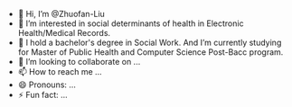 - 👋 Hi, I’m @Zhuofan-Liu
- 👀 I’m interested in social determinants of health in Electronic Health/Medical Records.
- 🌱 I hold a bachelor's degree in Social Work. And I’m currently studying for Master of Public Health and Computer Science Post-Bacc program.
- 💞️ I’m looking to collaborate on ...
- 📫 How to reach me ...
- 😄 Pronouns: ...
- ⚡ Fun fact: ...

<!---
Zhuofan-Liu/Zhuofan-Liu is a ✨ special ✨ repository because its `README.md` (this file) appears on your GitHub profile.
You can click the Preview link to take a look at your changes.
--->
